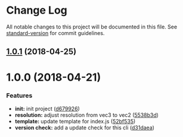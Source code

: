 # Change Log

All notable changes to this project will be documented in this file. See [standard-version](https://github.com/conventional-changelog/standard-version) for commit guidelines.

<a name="1.0.1"></a>
## [1.0.1](https://github.com/jasonChen1982/shader-studio-cli/compare/v1.0.0...v1.0.1) (2018-04-25)



<a name="1.0.0"></a>
# 1.0.0 (2018-04-21)


### Features

* **init:** init project ([d679926](https://github.com/jasonChen1982/shader-studio-cli/commit/d679926))
* **resolution:** adjust resolution from vec3 to vec2 ([5538b3d](https://github.com/jasonChen1982/shader-studio-cli/commit/5538b3d))
* **template:** update template for index.js ([52bf535](https://github.com/jasonChen1982/shader-studio-cli/commit/52bf535))
* **version check:** add a update check for this cli ([d31daea](https://github.com/jasonChen1982/shader-studio-cli/commit/d31daea))
